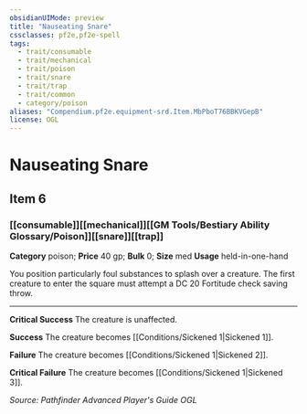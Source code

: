 ```yaml
---
obsidianUIMode: preview
title: "Nauseating Snare"
cssclasses: pf2e,pf2e-spell
tags:
  - trait/consumable
  - trait/mechanical
  - trait/poison
  - trait/snare
  - trait/trap
  - trait/common
  - category/poison
aliases: "Compendium.pf2e.equipment-srd.Item.MbPboT76BBKVGepB"
license: OGL
---
```

# Nauseating Snare
## Item 6
### [[consumable]][[mechanical]][[GM Tools/Bestiary Ability Glossary/Poison]][[snare]][[trap]]

**Category** poison; 
**Price** 40 gp; 
**Bulk** 0; **Size** med
**Usage** held-in-one-hand

You position particularly foul substances to splash over a creature. The first creature to enter the square must attempt a DC 20 Fortitude check saving throw.

* * *

**Critical Success** The creature is unaffected.

**Success** The creature becomes [[Conditions/Sickened 1|Sickened 1]].

**Failure** The creature becomes [[Conditions/Sickened 1|Sickened 2]].

**Critical Failure** The creature becomes [[Conditions/Sickened 1|Sickened 3]].

*Source: Pathfinder Advanced Player's Guide*
*OGL*
